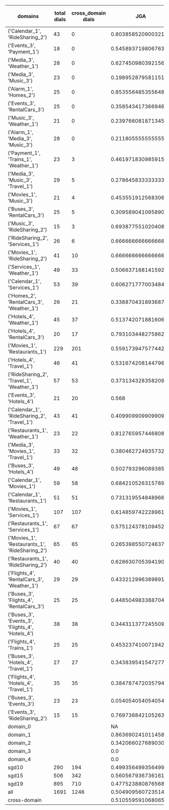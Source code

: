 | domains                                          |   total dials |   cross_domain dials | JGA                 | RSA                 | TA                  | CDTA                 |   total turns |   cross-domain turns |
|--------------------------------------------------|---------------|----------------------|---------------------|---------------------|---------------------|----------------------|---------------|----------------------|
| ('Calendar_1', 'RideSharing_2')                  |            43 |                    0 | 0.8038585209003215  | 0.9437635756056812  | 0.8938906752411575  | NA                   |           311 |                    0 |
| ('Events_3', 'Payment_1')                        |            18 |                    0 | 0.5458937198067633  | 0.8148261147004867  | 0.8357487922705314  | NA                   |           207 |                    0 |
| ('Media_3', 'Weather_1')                         |            28 |                    0 | 0.6274509803921569  | 0.8527050610820245  | 0.8480392156862745  | NA                   |           204 |                    0 |
| ('Media_3', 'Music_3')                           |            23 |                    0 | 0.19895287958115182 | 0.512529928172386   | 0.5549738219895288  | NA                   |           191 |                    0 |
| ('Alarm_1', 'Homes_2')                           |            25 |                    0 | 0.8535564853556485  | 0.9680625174046226  | 0.9456066945606695  | NA                   |           239 |                    0 |
| ('Events_3', 'RentalCars_3')                     |            25 |                    0 | 0.3585434173669468  | 0.8151180926916213  | 0.5994397759103641  | NA                   |           357 |                    0 |
| ('Music_3', 'Weather_1')                         |            21 |                    0 | 0.23976608187134502 | 0.6120362255331581  | 0.6198830409356725  | NA                   |           171 |                    0 |
| ('Alarm_1', 'Media_3', 'Music_3')                |            28 |                    0 | 0.21180555555555555 | 0.47899352000475615 | 0.5347222222222222  | NA                   |           288 |                    0 |
| ('Payment_1', 'Trains_1', 'Weather_1')           |            23 |                    3 | 0.4619718309859155  | 0.731055150836934   | 0.6901408450704225  | 0.3333333333333333   |           355 |                    3 |
| ('Media_3', 'Music_3', 'Travel_1')               |            29 |                    5 | 0.2786458333333333  | 0.5912137892383129  | 0.546875            | 0.0                  |           384 |                    5 |
| ('Movies_1', 'Music_3')                          |            21 |                    4 | 0.453551912568306   | 0.7287880861156723  | 0.6502732240437158  | 0.0                  |           183 |                    4 |
| ('Buses_3', 'RentalCars_3')                      |            25 |                    5 | 0.3095890410958904  | 0.8536177703316525  | 0.6383561643835617  | 0.2                  |           365 |                    5 |
| ('Music_3', 'RideSharing_2')                     |            15 |                    3 | 0.6938775510204082  | 0.9066784869976361  | 0.8639455782312925  | 0.3333333333333333   |           147 |                    3 |
| ('RideSharing_2', 'Services_1')                  |            26 |                    6 | 0.6666666666666666  | 0.9252627257799675  | 0.8844884488448845  | 0.0                  |           303 |                    6 |
| ('Movies_1', 'RideSharing_2')                    |            41 |                   10 | 0.6666666666666666  | 0.9069604454685101  | 0.7989821882951654  | 0.1                  |           393 |                   10 |
| ('Services_1', 'Weather_1')                      |            49 |                   33 | 0.5066371681415929  | 0.8259948580371128  | 0.7787610619469026  | 0.3541666666666667   |           452 |                   48 |
| ('Calendar_1', 'Services_1')                     |            53 |                   39 | 0.6062717770034843  | 0.8828129542415271  | 0.8153310104529616  | 0.3469387755102041   |           574 |                   49 |
| ('Homes_2', 'RentalCars_3', 'Weather_1')         |            26 |                   21 | 0.3388704318936877  | 0.7387961760461746  | 0.6644518272425249  | 0.45454545454545453  |           301 |                   22 |
| ('Hotels_4', 'Weather_1')                        |            45 |                   37 | 0.5137420718816068  | 0.8404815051020412  | 0.7526427061310782  | 0.5405405405405406   |           473 |                   37 |
| ('Hotels_4', 'RentalCars_3')                     |            20 |                   17 | 0.7931034482758621  | 0.9519668863042359  | 0.8659003831417624  | 0.35294117647058826  |           261 |                   17 |
| ('Movies_1', 'Restaurants_1')                    |           229 |                  201 | 0.5591739475774424  | 0.8867625047925568  | 0.7652899126290706  | 0.29739776951672864  |          2518 |                  269 |
| ('Hotels_4', 'Travel_1')                         |            46 |                   41 | 0.5316742081447964  | 0.8500841463162038  | 0.7782805429864253  | 0.43902439024390244  |           442 |                   41 |
| ('RideSharing_2', 'Travel_1', 'Weather_1')       |            57 |                   53 | 0.373134328358209   | 0.7682140598174758  | 0.7667910447761194  | 0.34615384615384615  |           536 |                   78 |
| ('Events_3', 'Hotels_4')                         |            21 |                   20 | 0.568               | 0.867235868706457   | 0.744               | 0.7                  |           250 |                   20 |
| ('Calendar_1', 'RideSharing_2', 'Travel_1')      |            43 |                   41 | 0.4099099099099099  | 0.7601152683295548  | 0.759009009009009   | 0.0                  |           444 |                   41 |
| ('Restaurants_1', 'Weather_1')                   |            23 |                   22 | 0.8127659574468085  | 0.9618861077194412  | 0.9106382978723404  | 0.6521739130434783   |           235 |                   23 |
| ('Media_3', 'Movies_1', 'Travel_1')              |            33 |                   32 | 0.38046272493573263 | 0.7208820978362764  | 0.7429305912596401  | 0.65625              |           389 |                   32 |
| ('Buses_3', 'Hotels_4')                          |            49 |                   48 | 0.5027932960893855  | 0.8864353393822945  | 0.750465549348231   | 0.16666666666666666  |           537 |                   48 |
| ('Calendar_1', 'Movies_1')                       |            59 |                   58 | 0.6842105263157895  | 0.9259708133548579  | 0.8105263157894737  | 0.2753623188405797   |           570 |                   69 |
| ('Calendar_1', 'Restaurants_1')                  |            51 |                   51 | 0.7313195548489666  | 0.950103062855588   | 0.8887122416534181  | 0.5                  |           629 |                   60 |
| ('Movies_1', 'Services_1')                       |           107 |                  107 | 0.6148597422289613  | 0.9012662108250359  | 0.7490523123578469  | 0.2676767676767677   |          1319 |                  198 |
| ('Restaurants_1', 'Services_1')                  |            67 |                   67 | 0.5751243781094527  | 0.9078205088235952  | 0.7870646766169154  | 0.25                 |          1005 |                  132 |
| ('Movies_1', 'Restaurants_1', 'RideSharing_2')   |            65 |                   65 | 0.2653985507246377  | 0.6677368000643862  | 0.5697463768115942  | 0.06936416184971098  |          1104 |                  173 |
| ('Restaurants_1', 'RideSharing_2')               |            40 |                   40 | 0.6286307053941909  | 0.9198725140949758  | 0.8257261410788381  | 0.0                  |           482 |                   40 |
| ('Flights_4', 'RentalCars_3', 'Weather_1')       |            29 |                   29 | 0.4332129963898917  | 0.7201204840910727  | 0.631768953068592   | 0.26785714285714285  |           277 |                   56 |
| ('Buses_3', 'Flights_4', 'RentalCars_3')         |            25 |                   25 | 0.4485049833887043  | 0.8171200621867221  | 0.6378737541528239  | 0.1276595744680851   |           301 |                   47 |
| ('Buses_3', 'Events_3', 'Flights_4', 'Hotels_4') |            38 |                   38 | 0.344311377245509   | 0.6399992797911409  | 0.5958083832335329  | 0.25757575757575757  |           668 |                  132 |
| ('Flights_4', 'Trains_1')                        |            25 |                   25 | 0.45323741007194246 | 0.8504019180985467  | 0.6726618705035972  | 0.08                 |           278 |                   25 |
| ('Buses_3', 'Hotels_4', 'Travel_1')              |            27 |                   27 | 0.3438395415472779  | 0.8229033202247483  | 0.6934097421203438  | 0.12962962962962962  |           349 |                   54 |
| ('Flights_4', 'Hotels_4', 'Travel_1')            |            35 |                   35 | 0.38478747203579416 | 0.7251077893039594  | 0.5548098434004475  | 0.1323529411764706   |           447 |                   68 |
| ('Buses_3', 'Events_3')                          |            23 |                   23 | 0.05405405405405406 | 0.7191538399871724  | 0.6332046332046332  | 0.043478260869565216 |           259 |                   23 |
| ('Events_3', 'RideSharing_2')                    |            15 |                   15 | 0.7697368421052632  | 0.9413690476190474  | 0.8421052631578947  | 0.0                  |           152 |                   15 |
| domain_0                                         |               |                      | NA                  | NA                  | NA                  | NA                   |             0 |                    0 |
| domain_1                                         |               |                      | 0.863690241011458   | 0.9402324145669341  | 0.9125510338469643  | NA                   |          7593 |                    0 |
| domain_2                                         |               |                      | 0.3420660276890309  | 0.8181865631140597  | 0.645367412140575   | 0.30830564784053155  |          9390 |                 1505 |
| domain_3                                         |               |                      | 0.0                 | 0.5433085052047762  | 0.5391551969625059  | 0.034013605442176874 |          2107 |                  294 |
| domain_4                                         |               |                      | 0.0                 | 0.33149339012179696 | 0.36538461538461536 | 0.07407407407407407  |           260 |                   54 |
| sgd10                                            |           290 |                  194 | 0.49935649935649934 | 0.8125658347933681  | 0.7284427284427284  | 0.3347107438016529   |          3108 |                  242 |
| sgd15                                            |           506 |                  342 | 0.560567936736161   | 0.8475185002790651  | 0.7909777138749101  | 0.2721238938053097   |          5564 |                  452 |
| sgd19                                            |           895 |                  710 | 0.47752388087656866 | 0.8162294298832761  | 0.7075294999063495  | 0.2364106988783434   |         10678 |                 1159 |
| all                                              |          1691 |                 1246 | 0.5049095607235142  | 0.8246467832637987  | 0.7348837209302326  | 0.2579600647598489   |         19350 |                 1853 |
| cross-domain                                     |               |                      | 0.5105595910680657  | 0.8376107105493237  | 0.7378262039278989  | 0.2579600647598489   |         14868 |                 1853 |

